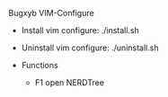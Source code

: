 Bugxyb VIM-Configure

* Install vim configure: ./install.sh
* Uninstall vim configure: ./uninstall.sh

* Functions
    * F1 open NERDTree

